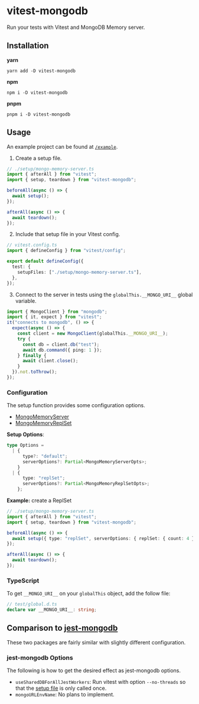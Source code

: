 # vitest-mongodb

Run your tests with Vitest and MongoDB Memory server.

## Installation

**yarn**

```
yarn add -D vitest-mongodb
```

**npm**

```
npm i -D vitest-mongodb
```

**pnpm**

```
pnpm i -D vitest-mongodb
```

## Usage

An example project can be found at [`/example`](/example).

1. Create a setup file.

```typescript
// ./setup/mongo-memory-server.ts
import { afterAll } from "vitest";
import { setup, teardown } from "vitest-mongodb";

beforeAll(async () => {
  await setup();
});

afterAll(async () => {
  await teardown();
});
```

2. Include that setup file in your Vitest config.

```typescript
// vitest.config.ts
import { defineConfig } from "vitest/config";

export default defineConfig({
  test: {
    setupFiles: ["./setup/mongo-memory-server.ts"],
  },
});
```

3. Connect to the server in tests using the `globalThis.__MONGO_URI__` global variable.

```typescript
import { MongoClient } from "mongodb";
import { it, expect } from "vitest";
it("connects to mongodb", () => {
  expect(async () => {
    const client = new MongoClient(globalThis.__MONGO_URI__);
    try {
      const db = client.db("test");
      await db.command({ ping: 1 });
    } finally {
      await client.close();
    }
  }).not.toThrow();
});
```

### Configuration

The setup function provides some configuration options.

- [MongoMemoryServer](https://github.com/nodkz/mongodb-memory-server#available-options-for-mongomemoryserver)
- [MongoMemoryReplSet](https://github.com/nodkz/mongodb-memory-server#available-options-for-mongomemoryreplset)

**Setup Options**:

```typescript
type Options =
  | {
      type?: "default";
      serverOptions?: Partial<MongoMemoryServerOpts>;
    }
  | {
      type: "replSet";
      serverOptions?: Partial<MongoMemoryReplSetOpts>;
    };
```

**Example:** create a ReplSet

```typescript
// ./setup/mongo-memory-server.ts
import { afterAll } from "vitest";
import { setup, teardown } from "vitest-mongodb";

beforeAll(async () => {
  await setup({ type: "replSet", serverOptions: { replSet: { count: 4 } } });
});

afterAll(async () => {
  await teardown();
});
```

### TypeScript

To get `__MONGO_URI__` on your `globalThis` object, add the follow file:

```typescript
// test/global.d.ts
declare var __MONGO_URI__: string;
```

## Comparison to [jest-mongodb](https://github.com/shelfio/jest-mongodb)

These two packages are fairly similar with slightly different configuration.

### jest-mongodb Options

The following is how to get the desired effect as jest-mongodb options.

- `useSharedDBForAllJestWorkers`: Run vitest with option `--no-threads` so that the [setup file](https://vitest.dev/config/#setupfiles) is only called once.
- `mongoURLEnvName`: No plans to implement.
